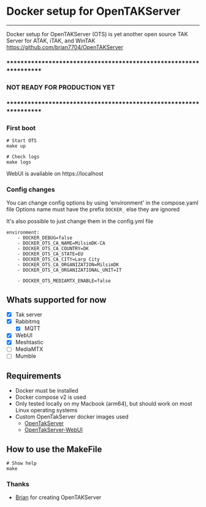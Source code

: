 # Docker setup for OpenTAKServer
--- 
Docker setup for OpenTAKServer (OTS) is yet another open source TAK Server for ATAK, iTAK, and WinTAK \
https://github.com/brian7704/OpenTAKServer

### *****************************************************************
### NOT READY FOR PRODUCTION YET
### *****************************************************************

### First boot
```Shell
# Start OTS
make up

# Check logs
make logs
```

WebUI is available on https://localhost


### Config changes 

You can change config options by using 'environment' in the compose.yaml file
Options name must have the prefix `DOCKER_` else they are ignored

It's also possible to just change them in the config.yml file

```text
environment:
    - DOCKER_DEBUG=false
    - DOCKER_OTS_CA_NAME=MilsimDK-CA
    - DOCKER_OTS_CA_COUNTRY=DK
    - DOCKER_OTS_CA_STATE=EU
    - DOCKER_OTS_CA_CITY=Larp City
    - DOCKER_OTS_CA_ORGANIZATION=MilsimDK
    - DOCKER_OTS_CA_ORGANIZATIONAL_UNIT=IT

    - DOCKER_OTS_MEDIAMTX_ENABLE=false
```

## Whats supported for now
 - [x] Tak server
 - [x] Rabbitmq 
   - [x] MQTT
 - [x] WebUI
 - [x] Meshtastic
 - [ ] MediaMTX
 - [ ] Mumble

## Requirements
 - Docker must be installed
 - Docker compose v2 is used
 - Only tested locally on my Macbook (arm64), but should work on most Linux operating systems
 - Custom OpenTakServer docker images used
   - [OpenTakServer](https://github.com/milsimdk/ots-docker-image/pkgs/container/ots-docker-image)
   - [OpenTakServer-WebUI](https://github.com/milsimdk/ots-ui-docker-image/pkgs/container/ots-ui-docker-image)

## How to use the MakeFile
```shell
# Show help
make
```

### Thanks
  - [Brian](https://github.com/brian7704) for creating OpenTAKServer

